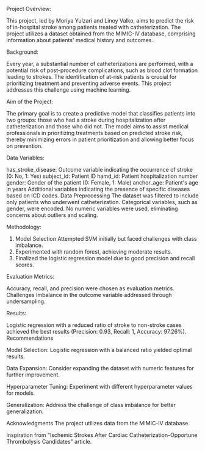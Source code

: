 Project Overview:

This project, led by Moriya Yulzari and Linoy Valko, aims to predict the risk of in-hospital stroke among patients treated with catheterization. The project utilizes a dataset obtained from the MIMIC-IV database, comprising information about patients' medical history and outcomes.

Background:

Every year, a substantial number of catheterizations are performed, with a potential risk of post-procedure complications, such as blood clot formation leading to strokes. The identification of at-risk patients is crucial for prioritizing treatment and preventing adverse events. This project addresses this challenge using machine learning.

Aim of the Project:

The primary goal is to create a predictive model that classifies patients into two groups: those who had a stroke during hospitalization after catheterization and those who did not. The model aims to assist medical professionals in prioritizing treatments based on predicted stroke risk, thereby minimizing errors in patient prioritization and allowing better focus on prevention.

Data Variables:

has_stroke_disease: Outcome variable indicating the occurrence of stroke (0: No, 1: Yes)
subject_id: Patient ID
hamd_id: Patient hospitalization number
gender: Gender of the patient (0: Female, 1: Male)
anchor_age: Patient's age in years
Additional variables indicating the presence of specific diseases based on ICD codes.
Data Preprocessing
The dataset was filtered to include only patients who underwent catheterization. Categorical variables, such as gender, were encoded. No numeric variables were used, eliminating concerns about outliers and scaling.

Methodology:

1. Model Selection Attempted SVM initially but faced challenges with class imbalance.
2. Experimented with random forest, achieving moderate results.
3. Finalized the logistic regression model due to good precision and recall scores.

Evaluation Metrics:

Accuracy, recall, and precision were chosen as evaluation metrics.
Challenges
Imbalance in the outcome variable addressed through undersampling.

Results:

Logistic regression with a reduced ratio of stroke to non-stroke cases achieved the best results (Precision: 0.93, Recall: 1, Accuracy: 97.26%).
Recommendations

Model Selection: Logistic regression with a balanced ratio yielded optimal results.

Data Expansion: Consider expanding the dataset with numeric features for further improvement.

Hyperparameter Tuning: Experiment with different hyperparameter values for models.

Generalization: Address the challenge of class imbalance for better generalization.

Acknowledgments
The project utilizes data from the MIMIC-IV database.

Inspiration from "Ischemic Strokes After Cardiac Catheterization-Opportune Thrombolysis Candidates" article.
